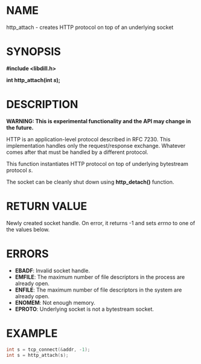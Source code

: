 # NAME

http_attach - creates HTTP protocol on top of an underlying socket

# SYNOPSIS

**#include &lt;libdill.h>**

**int http_attach(int **_s_**);**

# DESCRIPTION

**WARNING: This is experimental functionality and the API may change in the future.**

HTTP is an application-level protocol described in RFC 7230. This implementation handles only the request/response exchange. Whatever comes after that must be handled by a different protocol.

This function instantiates HTTP protocol on top of underlying bytestream protocol _s_.

The socket can be cleanly shut down using **http_detach()** function.

# RETURN VALUE

Newly created socket handle. On error, it returns -1 and sets _errno_ to one of the values below.

# ERRORS

* **EBADF**: Invalid socket handle.
* **EMFILE**: The maximum number of file descriptors in the process are already open.
* **ENFILE**: The maximum number of file descriptors in the system are already open.
* **ENOMEM**: Not enough memory.
* **EPROTO**: Underlying socket is not a bytestream socket.

# EXAMPLE

```c
int s = tcp_connect(&addr, -1);
int s = http_attach(s);
```

